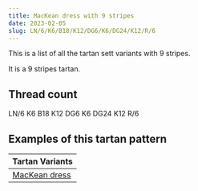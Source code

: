 ```yaml
---
title: MacKean dress with 9 stripes
date: 2023-02-05
slug: LN/6/K6/B18/K12/DG6/K6/DG24/K12/R/6
---
```

This is a list of all the tartan sett variants with 9 stripes.

It is a 9 stripes tartan.


## Thread count
LN/6 K6 B18 K12 DG6 K6 DG24 K12 R/6

## Examples of this tartan pattern

| Tartan Variants |
|---------------|
| [MacKean dress](/variants/ln/6/k6/b18/k12/dg6/k6/dg24/k12/r/6-b304080-dg004010-k000000-lne0e0e0-rc00000)||
